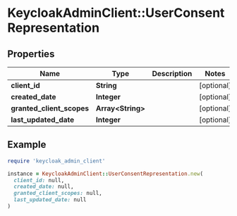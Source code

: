 # KeycloakAdminClient::UserConsentRepresentation

## Properties

| Name | Type | Description | Notes |
| ---- | ---- | ----------- | ----- |
| **client_id** | **String** |  | [optional] |
| **created_date** | **Integer** |  | [optional] |
| **granted_client_scopes** | **Array&lt;String&gt;** |  | [optional] |
| **last_updated_date** | **Integer** |  | [optional] |

## Example

```ruby
require 'keycloak_admin_client'

instance = KeycloakAdminClient::UserConsentRepresentation.new(
  client_id: null,
  created_date: null,
  granted_client_scopes: null,
  last_updated_date: null
)
```

